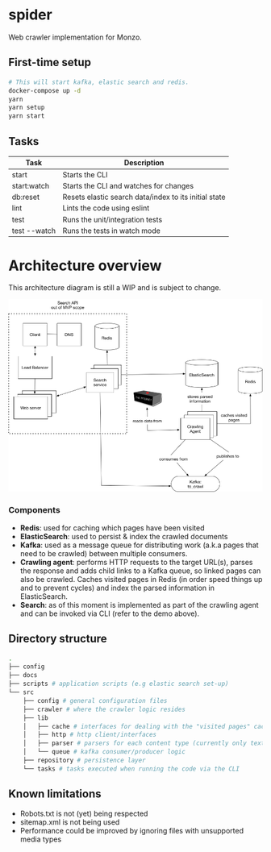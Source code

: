 # spider

Web crawler implementation for Monzo.

## First-time setup

```sh
# This will start kafka, elastic search and redis.
docker-compose up -d
yarn
yarn setup
yarn start
```

## Tasks

| Task         | Description                               |
|--------------|-------------------------------------------|
| start        | Starts the CLI                            |
| start:watch  | Starts the CLI and watches for changes    |
| db:reset     | Resets elastic search data/index to its initial state |
| lint         | Lints the code using eslint               |
| test         | Runs the unit/integration tests           |
| test --watch | Runs the tests in watch mode              |


# Architecture overview

This architecture diagram is still a WIP and is subject to change.

![architecture](./docs/architecture_v1.png)

### Components

  - **Redis**: used for caching which pages have been visited
  - **ElasticSearch**: used to persist & index the crawled documents
  - **Kafka**: used as a message queue for distributing work (a.k.a pages that need to be crawled) between multiple consumers.
  - **Crawling agent**: performs HTTP requests to the target URL(s), parses the response and adds child links to a Kafka queue, so linked pages
  can also be crawled. Caches visited pages in Redis (in order speed things up and to prevent cycles) and index the parsed information in ElasticSearch.
  - **Search**: as of this moment is implemented as part of the crawling agent and can be invoked via CLI (refer to the demo above).


## Directory structure

```sh
.
├── config
├── docs
├── scripts # application scripts (e.g elastic search set-up)
└── src
    ├── config # general configuration files
    ├── crawler # where the crawler logic resides
    ├── lib
    │   ├── cache # interfaces for dealing with the "visited pages" cache
    │   ├── http # http client/interfaces
    │   ├── parser # parsers for each content type (currently only text/html) is supported
    │   └── queue # kafka consumer/producer logic
    ├── repository # persistence layer
    └── tasks # tasks executed when running the code via the CLI
```

## Known limitations

- Robots.txt is not (yet) being respected
- sitemap.xml is not being used
- Performance could be improved by ignoring files with unsupported media types
